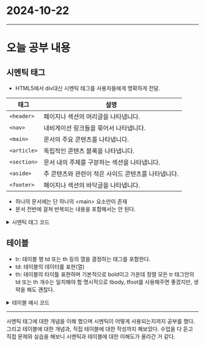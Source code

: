 # 2024-10-22
---

# 오늘 공부 내용

## 시멘틱 태그
- HTML5에서 div대신 시멘틱 태그를 사용자들에게 명확하게 전달.

| 태그       | 설명                                      |
|------------|-------------------------------------------|
| `<header>` | 페이지나 섹션의 머리글을 나타냅니다.       |
| `<nav>`    | 내비게이션 링크들을 묶어서 나타냅니다.     |
| `<main>`   | 문서의 주요 콘텐츠를 나타냅니다.           |
| `<article>`| 독립적인 콘텐츠 블록을 나타냅니다.         |
| `<section>`| 문서 내의 주제를 구분하는 섹션을 나타냅니다.|
| `<aside>`  | 주 콘텐츠와 관련이 적은 사이드 콘텐츠를 나타냅니다.|
| `<footer>` | 페이지나 섹션의 바닥글을 나타냅니다.       |
- 하나의 문서에는 단 하나의 &lt;main&gt; 요소만이 존재
- 문서 전반에 걸쳐 반복되는 내용을 포함해서는 안 된다.

<details>
  <summary>시멘틱 태그 코드</summary>

  ```html
 <!DOCTYPE html>
<html lang="en">
<head>
  <meta charset="UTF-8">
  <title>Title</title>

  <style type="text/css">
    * {
      margin: 0; padding: 0;
    }

    header, main, footer {
      width: 1100px; margin: 0 auto;
    }

    nav {
      border: 1px solid #777; padding: 30px; text-align: center;
    }

    main {
      background: #eaeaea; min-height: 500px; padding: 20px;
    }


    header > nav{
      background: lightblue; height: 40px; text-align: center;
    }


    nav{
      background: tomato; height: 40px; text-align: center;
    }

    div{
      float: left; width: 65%; height: 1000px;
    }

    div section {
      height: 600px; background: lime;
    }

    div article {
      height: 400px; background: yellow;
    }

    footer {
      background: #777777; clear: both; height: 50px; text-align: center;
    }

    aside {
      background: tomato; float: right; width: 35%; height: 1000px
    }

  </style>
</head>
<body>

<main>

  <header>
    <nav>  &lt;header&gt;</nav>
  </header>

  <nav> &lt;nav&gt; </nav>

  <div>
    <section>
      <h3>  &lt;section&gt; </h3>
    </section>

    <article>
      <h3>&lt;article&gt; </h3>
    </article>
  </div>

  <aside>
    <h3>&lt;aside&gt;</h3>
  </aside>

</main>

<footer>
  &lt;footer&gt;
</footer>

</body>
</html>

   ```

</details>

## 테이블 

- tr: 테이블 행 td 또는 th 등의 열을 결정하는 태그를 포함한다.
- td: 테이블의 데이터를 표현(열)
- th: 테이블의 타이틀 표현하며 기본적으로 bold이고 가운데 정렬
모든 tr 태그안의 td 또는 th 개수는 일치해야 함
명시적으로 tbody, tfoot를 사용해주면 좋겠지만, 생략을 해도 괜찮다.

<details>
  <summary>테이블 예시 코드 </summary>

```html
<!DOCTYPE html>
<html lang="en">
<head>
  <meta charset="UTF-8">
  <title>Title</title>
</head>
<body>

<h3>table 태그</h3>
<table>
  <tr>
    <td>A</td>
    <td>B</td>
  </tr>

  <tr>
    <td>C</td>
    <td>D</td>
  </tr>

  <tr>
    <td>E</td>
    <td>F</td>
  </tr>
</table>
<hr>

<table border="1" style="width: 400px">
  <tr>
    <th>제목1</th>
    <th>제목2</th>
    <th>제목3</th>
    <th>제목4</th>
  </tr>

  <tr>
    <td>A</td>
    <td>B</td>
    <td>C</td>
    <td>D</td>
  </tr>

  <tr>
    <td>E</td>
    <td>F</td>
    <td>G</td>
    <td>H</td>
  </tr>
</table>
<hr>

<table border="1" style="width: 400px">
  <tr>
    <th width="80">제목1</th>
    <th width="80">제목2</th>
    <th width="80">제목3</th>
    <th>제목4</th>
  </tr>

  <tr>
    <td>A</td>
    <td>B</td>
    <td>C</td>
    <td>D</td>
  </tr>

  <tr>
    <td>E</td>
    <td>F</td>
    <td>G</td>
    <td>H</td>
  </tr>
</table>
<hr>

<table border="1" style="width: 400px">
  <tr>
    <td>A</td>
    <td>B</td>
    <td>C</td>
    <td>D</td>
  </tr>

  <tr>
    <td>E</td>
    <td colspan="2">F</td>
    <td>G</td>
  </tr>

  <tr>
    <td>H</td>
    <td colspan="3">I</td>
  </tr>

</table>
<hr>
<hr>

<table border="1" style="width: 400px">
  <tr>
    <td>A</td>
    <td>B</td>
    <td>C</td>
    <td colspan="2">D</td>
  </tr>

  <tr>
    <td>E</td>
    <td colspan="2">F</td>
    <td rowspan="2">G</td>
    <td rowspan="2">H</td>
  </tr>

  <tr>
    <td>I</td>
    <td colspan="2">J</td>
  </tr>
</table>
<hr>

<!-- border-collapse: 선의 표시 방법 지정  -->
<!-- collapse: 테두리를 하나로 합쳐서 표시 -->
<table border="1" style="width: 400px; border-collapse: collapse">
  <tr height = "55"; align="center">
    <td width="80">A</td>
    <td width="80">B</td>
    <td width="80">C</td>
    <td align="right" style="padding-right: 5px;">D</td>
  </tr>

  <tr>
    <td>A</td>
    <td>B</td>
    <td>C</td>
    <td>D</td>
  </tr>

  <tr>
    <td>A</td>
    <td>B</td>
    <td>C</td>
    <td>D</td>
  </tr>
</table>
<hr>
</body>
</html>

```

</details>

---
시멘틱 태그에 대한 개념을 이해 했으며 시멘틱이 어떻게
사용되는지까지 공부를 했다.
그리고 테이블에 대한 개념과, 직접 테이블에 대한 작성까지 
해보았다.
수업을 다 듣고 직접 문제와 실습을 해보니 
시멘틱과 테이블에 대한 이해도가 올라간 거 같다.



